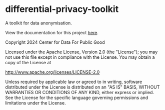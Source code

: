 # differential-privacy-toolkit
A toolkit for data anonymisation.

View the documentation for this project [here](https://novoneel-iudx.github.io/differential-privacy-toolkit/).


Copyright 2024 Center for Data For Public Good

Licensed under the Apache License, Version 2.0 (the "License");
you may not use this file except in compliance with the License.
You may obtain a copy of the License at

   http://www.apache.org/licenses/LICENSE-2.0

Unless required by applicable law or agreed to in writing, software
distributed under the License is distributed on an "AS IS" BASIS,
WITHOUT WARRANTIES OR CONDITIONS OF ANY KIND, either express or implied.
See the License for the specific language governing permissions and
limitations under the License.
